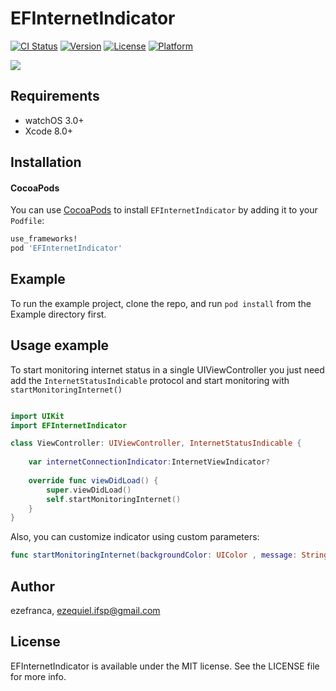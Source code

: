 # EFInternetIndicator

[![CI Status](http://img.shields.io/travis/ezefranca/EFInternetIndicator.svg?style=flat)](https://travis-ci.org/ezefranca/EFInternetIndicator)
[![Version](https://img.shields.io/cocoapods/v/EFInternetIndicator.svg?style=flat)](http://cocoapods.org/pods/EFInternetIndicator)
[![License](https://img.shields.io/cocoapods/l/EFInternetIndicator.svg?style=flat)](http://cocoapods.org/pods/EFInternetIndicator)
[![Platform](https://img.shields.io/cocoapods/p/EFInternetIndicator.svg?style=flat)](http://cocoapods.org/pods/EFInternetIndicator)

![](https://media.giphy.com/media/3Pumvj8kXlsze/giphy.gif)

## Requirements

- watchOS 3.0+
- Xcode 8.0+

## Installation

#### CocoaPods
You can use [CocoaPods](http://cocoapods.org/) to install `EFInternetIndicator` by adding it to your `Podfile`:

```ruby
use_frameworks!
pod 'EFInternetIndicator'
```

## Example

To run the example project, clone the repo, and run `pod install` from the Example directory first.

## Usage example

To start monitoring internet status in a single UIViewController you just need add the ```InternetStatusIndicable``` protocol and start monitoring with ```startMonitoringInternet()``` 

```swift

import UIKit
import EFInternetIndicator

class ViewController: UIViewController, InternetStatusIndicable {
    
    var internetConnectionIndicator:InternetViewIndicator?
    
    override func viewDidLoad() {
        super.viewDidLoad()
        self.startMonitoringInternet()
    }
}

```

Also, you can customize indicator using custom parameters: 

```swift
func startMonitoringInternet(backgroundColor: UIColor , message: String, remoteHostName: String)
```

## Author

ezefranca, ezequiel.ifsp@gmail.com

## License

EFInternetIndicator is available under the MIT license. See the LICENSE file for more info.

